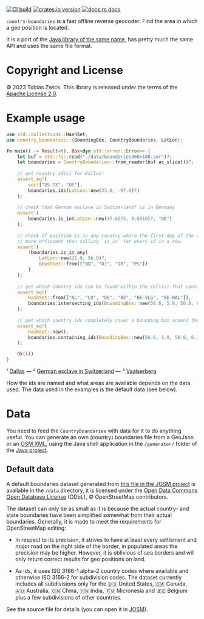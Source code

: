 [![CI build](https://github.com/westnordost/country-boundaries-rust/workflows/CI/badge.svg)](https://github.com/westnordost/country-boundaries-rust/actions)
[![crates.io version](https://img.shields.io/crates/v/country-boundaries.svg)](https://crates.io/crates/country-boundaries)
[![docs.rs docs](https://docs.rs/country-boundaries/badge.svg)](https://docs.rs/country-boundaries)

`country-boundaries` is a fast offline reverse geocoder:
Find the area in which a geo position is located.

It is a port of the [Java library of the same name](https://github.com/westnordost/countryboundaries/),
has pretty much the same API and uses the same file format.

# Copyright and License

© 2023 Tobias Zwick. This library is released under the terms of the [Apache License 2.0](https://www.apache.org/licenses/LICENSE-2.0).

# Example usage

```rust
use std::collections::HashSet;
use country_boundaries::{BoundingBox, CountryBoundaries, LatLon};

fn main() -> Result<(), Box<dyn std::error::Error>> {
    let buf = std::fs::read("./data/boundaries360x180.ser")?;
    let boundaries = CountryBoundaries::from_reader(buf.as_slice())?;
    
    // get country id(s) for Dallas¹
    assert_eq!(
        vec!["US-TX", "US"],
        boundaries.ids(LatLon::new(33.0, -97.0)?)
    );
    
    // check that German exclave in Switzerland² is in Germany
    assert!(
        boundaries.is_in(LatLon::new(47.6973, 8.6910)?, "DE")
    );
    
    // check if position is in any country where the first day of the workweek is Saturday. It is
    // more efficient than calling `is_in` for every id in a row.
    assert!(
        !boundaries.is_in_any(
            LatLon::new(21.0, 96.0)?,
            &HashSet::from(["BD", "DJ", "IR", "PS"])
        )
    );
    
    // get which country ids can be found within the cell(s) that contain a bounding box around the Vaalserberg³
    assert_eq!(
        HashSet::from(["NL", "LU", "DE", "BE", "BE-VLG", "BE-WAL"]),
        boundaries.intersecting_ids(BoundingBox::new(50.6, 5.9, 50.8, 6.1)?)
    );
    
    // get which country ids completely cover a bounding box around the Vaalserberg³
    assert_eq!(
        HashSet::new(),
        boundaries.containing_ids(BoundingBox::new(50.6, 5.9, 50.8, 6.1)?)
    );

    Ok(())
}
```

¹ [Dallas](https://www.openstreetmap.org?mlat=32.7816&mlon=-96.7954) —
² [German exclave in Switzerland](https://www.openstreetmap.org?mlat=47.6973&mlon=8.6803) —
³ [Vaalserberg](https://www.openstreetmap.org/?mlat=50.754722&mlon=6.020833)

How the ids are named and what areas are available depends on the data used. The data used in
the examples is the default data (see below).

# Data

You need to feed the `CountryBoundaries` with data for it to do anything useful.
You can generate an own (country) boundaries file from a GeoJson or an
[OSM XML](https://wiki.openstreetmap.org/wiki/OSM_XML), using the Java shell application in the
`/generator/` folder of the [Java project](https://github.com/westnordost/countryboundaries).

## Default data

A default boundaries dataset generated from
[this file in the JOSM project](https://josm.openstreetmap.de/export/HEAD/josm/trunk/resources/data/boundaries.osm)
is available in the `/data` directory, it is licensed under the
[Open Data Commons Open Database License](https://opendatacommons.org/licenses/odbl/) (ODbL),
© OpenStreetMap contributors.

The dataset can only be as small as it is because the actual country- and state boundaries have
been simplified somewhat from their actual boundaries. Generally, it is made to meet the
requirements for OpenStreetMap editing:

- In respect to its precision, it strives to have at least every settlement and major road on
  the right side of the border, in populated areas the precision may be higher. However, it is
  oblivious of sea borders and will only return correct results for geo positions on land.

- As ids, it uses ISO 3166-1 alpha-2 country codes where available and otherwise ISO 3166-2 for
  subdivision codes. The dataset currently includes all subdivisions only for the
   🇺🇸 United States, 🇨🇦 Canada, 🇦🇺 Australia, 🇨🇳 China, 🇮🇳 India, 🇫🇲 Micronesia and 🇧🇪 Belgium plus
  a few subdivisions of other countries.

See the source file for details (you can open it in [JOSM](https://josm.openstreetmap.de/)).
